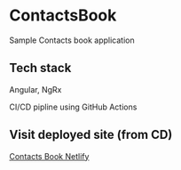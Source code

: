 # ContactsBook

Sample Contacts book application

## Tech stack

Angular, NgRx

CI/CD pipline using GitHub Actions

## Visit deployed site (from CD)

[Contacts Book Netlify](https://contacts-book-dedalus-example.netlify.app/)